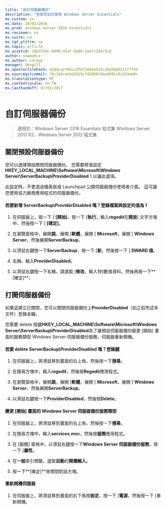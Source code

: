 ```yaml
---
title: "自訂伺服器備份"
description: "告訴您如何使用 Windows Server Essentials"
ms.custom: na
ms.date: 10/03/2016
ms.prod: windows-server-2016-essentials
ms.reviewer: na
ms.suite: na
ms.tgt_pltfrm: na
ms.topic: article
ms.assetid: 19b2559c-6090-45af-9a08-2eefc28473c8
author: nnamuhcs
ms.author: coreyp
manager: dongill
ms.openlocfilehash: d18dca276bccdf672664a5a3c2bd28e0221fff94
ms.sourcegitcommit: 70c1b6cedad55b9c7d2068c9aa4891c6c533ee4c
ms.translationtype: MT
ms.contentlocale: zh-TW
ms.lasthandoff: 07/03/2017
---
```

# <a name="customize-server-backup"></a>自訂伺服器備份

>適用於：Windows Server 2016 Essentials 程式集 Windows Server 2012 R2、Windows Server 2012 程式集

## <a name="turn-off-server-backup-by-default"></a>關閉預設伺服器備份  
 您可以選擇預設關閉伺服器備份。 您需要將值設定**HKEY_LOCAL_MACHINE\Software\Microsoft\Windows Server\ServerBackup\ProviderDisabled** 1 以讓此選項。  
  
 此設定時，不會透過儀表板或 Launchpad 公開伺服器備份使用者介面。 這可讓您使用協力廠商應用程式的伺服器備份。  
  
#### <a name="to-add-serverbackupproviderdisabled-registry-key-and-set-the-value-to-1"></a>若要新增 ServerBackup\ProviderDisabled 嗎？登錄檔案與設定的值為 1  
  
1.  在伺服器上，按一下 [ **[開始]**，按一下 [**執行**，輸入**regedit**在**開放**] 文字方塊中，然後按一下 [ **[確定]**。  
  
2.  在瀏覽窗格中，展開**跳**，展開 [**軟體**，展開 [ **Microsoft**，展開 [ **Windows Server**，然後展開**ServerBackup**。  
  
3.  以滑鼠右鍵按一下**ServerBackup**，按一下 [**新**，然後按一下 [ **DWARD 值**。  
  
4.  名稱，輸入**ProviderDisabled**。  
  
5.  以滑鼠右鍵按一下名稱，請選取 [**修改**，輸入**1**的數值資料，然後再按一下**[確定]**。  
  
## <a name="turn-on-server-backup"></a>打開伺服器備份  
 如果這建立已關閉，您可以關閉伺服器備份上**ProviderDisabled**（如之前所述本文件）登錄金鑰。  
  
 您需要 delete 按鍵**HKEY_LOCAL_MACHINE\Software\Microsoft\Windows Server\ServerBackup\ProviderDisabled**為了讓預設伺服器備份變更 [開始] 畫面的服務類型 Windows Server 伺服器備份服務，伺服器重新開機。  
  
#### <a name="to-delete-serverbackupproviderdisabled-registry-key"></a>若要 delete ServerBackup\ProviderDisabled 嗎？登錄鍵  
  
1.  在伺服器上，將滑鼠移到畫面的右上角，然後按一下**搜尋**。  
  
2.  在搜尋方塊中，輸入**regedit**，然後按**Regedit**應用程式。  
  
3.  在瀏覽窗格中，展開**跳**，展開 [**軟體**，展開 [ **Microsoft**，展開 [ **Windows Server**，然後展開**ServerBackup**。  
  
4.  以滑鼠右鍵按一下**ProviderDisabled**，然後按**Delete**。  
  
#### <a name="change-the-start-type-of-windows-server-server-backup-service"></a>變更 [開始] 畫面的 Windows Server 伺服器備份服務類型  
  
1.  在伺服器上，將滑鼠移到畫面的右上角，然後按一下**搜尋**。  
  
2.  在搜尋方塊中，輸入**services.msc**，然後按**服務**應用程式。  
  
3.  在 [服務] 窗格中，以滑鼠右鍵按一下**Windows Server 伺服器備份服務**，按一下 [**屬性**。  
  
4.  在**一般**索引標籤，選取**自動**的**開機輸入**。  
  
5.  按一下**[確定]**來關閉對話方塊。  
  
#### <a name="restart-the-server"></a>重新開機伺服器  
  
1.  在伺服器上，將滑鼠移到畫面的右下角按**設定**，按一下 [**電源**，然後按一下 [重新開機。